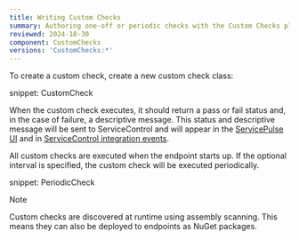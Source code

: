 ```yaml
---
title: Writing Custom Checks
summary: Authoring one-off or periodic checks with the Custom Checks plugin
reviewed: 2024-10-30
component: CustomChecks
versions: 'CustomChecks:*'
---
```


To create a custom check, create a new custom check class:

snippet: CustomCheck

When the custom check executes, it should return a pass or fail status and, in the case of failure, a descriptive message. This status and descriptive message will be sent to ServiceControl and will appear in the [ServicePulse UI](in-servicepulse.md) and in [ServiceControl integration events](notification-events.md).

All custom checks are executed when the endpoint starts up. If the optional interval is specified, the custom check will be executed periodically.

snippet: PeriodicCheck

> [!NOTE]
> Custom checks are discovered at runtime using assembly scanning. This means they can also be deployed to endpoints as NuGet packages.
